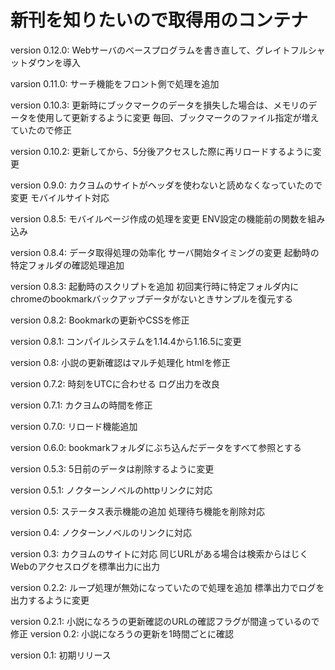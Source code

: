 # 新刊を知りたいので取得用のコンテナ
version 0.12.0:
Webサーバのベースプログラムを書き直して、グレイトフルシャットダウンを導入

varsion 0.11.0:
サーチ機能をフロント側で処理を追加

version 0.10.3:
更新時にブックマークのデータを損失した場合は、メモリのデータを使用して更新するように変更
毎回、ブックマークのファイル指定が増えていたので修正

version 0.10.2:
更新してから、5分後アクセスした際に再リロードするように変更

version 0.9.0:
カクヨムのサイトがヘッダを使わないと読めなくなっていたので変更
モバイルサイト対応

version 0.8.5:
モバイルページ作成の処理を変更
ENV設定の機能前の関数を組み込み

version 0.8.4:
データ取得処理の効率化
サーバ開始タイミングの変更
起動時の特定フォルダの確認処理追加

version 0.8.3:
起動時のスクリプトを追加
初回実行時に特定フォルダ内にchromeのbookmarkバックアップデータがないときサンプルを復元する

version 0.8.2:
Bookmarkの更新やCSSを修正

version 0.8.1:
コンパイルシステムを1.14.4から1.16.5に変更

version 0.8:
小説の更新確認はマルチ処理化
htmlを修正

version 0.7.2:
時刻をUTCに合わせる
ログ出力を改良

version 0.7.1:
カクヨムの時間を修正

version 0.7.0:
リロード機能追加

version 0.6.0:
bookmarkフォルダにぶち込んだデータをすべて参照とする

version 0.5.3:
5日前のデータは削除するように変更

version 0.5.1:
ノクターンノベルのhttpリンクに対応

version 0.5:
ステータス表示機能の追加
処理待ち機能を削除対応

version 0.4:
ノクターンノベルのリンクに対応

version 0.3:
カクヨムのサイトに対応
同じURLがある場合は検索からはじく
Webのアクセスログを標準出力に出力

version 0.2.2:
ループ処理が無効になっていたので処理を追加
標準出力でログを出力するように変更

version 0.2.1:
小説になろうの更新確認のURLの確認フラグが間違っているので修正
version 0.2:
小説になろうの更新を1時間ごとに確認

version 0.1:
初期リリース